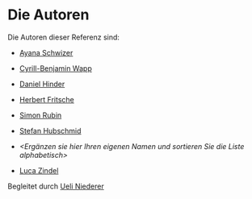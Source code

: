# Die Autoren

Die Autoren dieser Referenz sind:

* [Ayana Schwizer](scay.md)
* [Cyrill-Benjamin Wapp](wacy.md)
* [Daniel Hinder](hida.md)
* [Herbert Fritsche](frhe.md)
* [Simon Rubin](rusi.md)
* [Stefan Hubschmid](hust.md)

* *<Ergänzen sie hier Ihren eigenen Namen und sortieren Sie die Liste alphabetisch>*
* [Luca Zindel](zilu.md)


Begleitet durch [Ueli Niederer](niue.md)